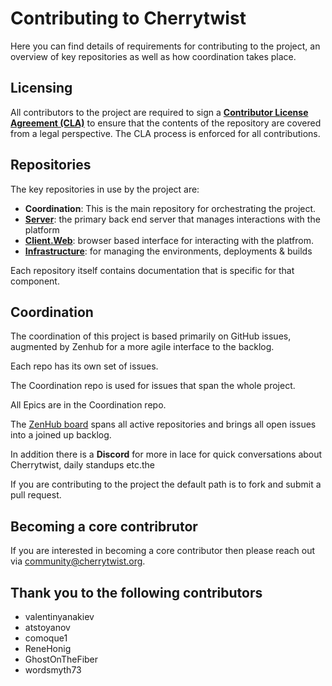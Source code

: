 # Contributing to Cherrytwist
Here you can find details of requirements for contributing to the project, an overview of key repositories as well as how coordination takes place.

## Licensing
All contributors to the project are required to sign a **[Contributor License Agreement (CLA)](https://github.com/cherrytwist/.github/blob/master/CLA.md)** to ensure that the contents of the repository are covered from a legal perspective. The CLA process is enforced for all contributions.


## Repositories
The key repositories in use by the project are:
- **Coordination**: This is the main repository for orchestrating the project.
- [**Server**](https://github.com/cherrytwist/Server): the primary back end server that manages interactions with the platform
- [**Client.Web**](https://github.com/cherrytwist/client.web): browser based interface for interacting with the platfrom.
- [**Infrastructure**](https://github.com/cherrytwist/infrastructure): for managing the environments, deployments & builds

Each repository itself contains documentation that is specific for that component.

## Coordination
The coordination of this project is based primarily on GitHub issues, augmented by Zenhub for a more agile interface to the backlog.

Each repo has its own set of issues.

The Coordination repo is used for issues that span the whole project. 

All Epics are in the Coordination repo.

The [ZenHub board](https://app.zenhub.com/workspaces/cherrytwist-5ecb98b262ebd9f4aec4194c) spans all active repositories and brings all open issues into a joined up backlog. 

In addition there is a **Discord** for more in lace for quick conversations about Cherrytwist, daily standups etc.the 

If you are contributing to the project the default path is to fork and submit a pull request.

## Becoming a core contribrutor
If you are interested in becoming a core contributor then please reach out via <community@cherrytwist.org>.

## Thank you to the following contributors
- valentinyanakiev
- atstoyanov
- comoque1
- ReneHonig
- GhostOnTheFiber
- wordsmyth73
